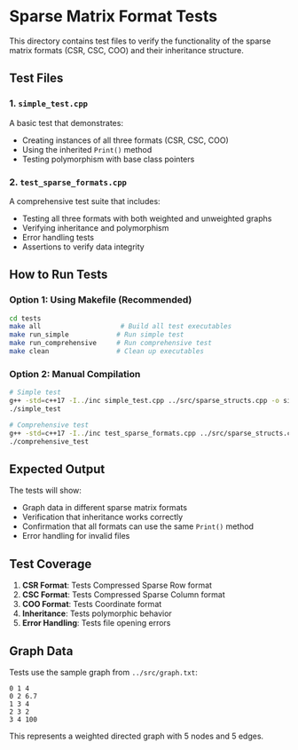 # Sparse Matrix Format Tests

This directory contains test files to verify the functionality of the sparse matrix formats (CSR, CSC, COO) and their inheritance structure.

## Test Files

### 1. `simple_test.cpp`
A basic test that demonstrates:
- Creating instances of all three formats (CSR, CSC, COO)
- Using the inherited `Print()` method
- Testing polymorphism with base class pointers

### 2. `test_sparse_formats.cpp`
A comprehensive test suite that includes:
- Testing all three formats with both weighted and unweighted graphs
- Verifying inheritance and polymorphism
- Error handling tests
- Assertions to verify data integrity

## How to Run Tests

### Option 1: Using Makefile (Recommended)
```bash
cd tests
make all                    # Build all test executables
make run_simple            # Run simple test
make run_comprehensive     # Run comprehensive test
make clean                 # Clean up executables
```

### Option 2: Manual Compilation
```bash
# Simple test
g++ -std=c++17 -I../inc simple_test.cpp ../src/sparse_structs.cpp -o simple_test
./simple_test

# Comprehensive test
g++ -std=c++17 -I../inc test_sparse_formats.cpp ../src/sparse_structs.cpp -o comprehensive_test
./comprehensive_test
```

## Expected Output

The tests will show:
- Graph data in different sparse matrix formats
- Verification that inheritance works correctly
- Confirmation that all formats can use the same `Print()` method
- Error handling for invalid files

## Test Coverage

1. **CSR Format**: Tests Compressed Sparse Row format
2. **CSC Format**: Tests Compressed Sparse Column format  
3. **COO Format**: Tests Coordinate format
4. **Inheritance**: Tests polymorphic behavior
5. **Error Handling**: Tests file opening errors

## Graph Data

Tests use the sample graph from `../src/graph.txt`:
```
0 1 4
0 2 6.7
1 3 4
2 3 2
3 4 100
```

This represents a weighted directed graph with 5 nodes and 5 edges. 